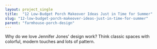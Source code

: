 ```yaml
---
layout: project_single
title:  "12 Low-Budget Porch Makeover Ideas Just in Time for Summer"
slug: "12-low-budget-porch-makeover-ideas-just-in-time-for-summer"
parent: "farmhouse-porch-design"
---
```

Why do we love Jennifer Jones' design work? Think classic spaces with colorful, modern touches and lots of pattern.